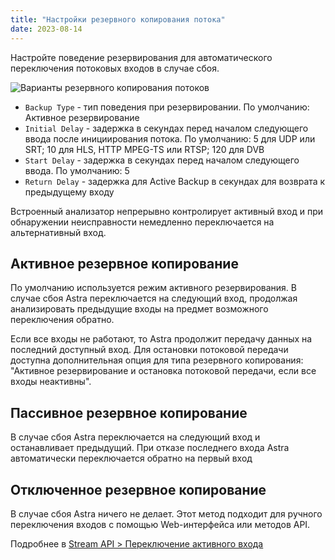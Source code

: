 ```yaml
---
title: "Настройки резервного копирования потока"
date: 2023-08-14
---
```


Настройте поведение резервирования для автоматического переключения потоковых входов в случае сбоя.

![Варианты резервного копирования потоков](https://cdn.cesbo.com/help/astra/admin-guide/stream/backup.png)

- `Backup Type` - тип поведения при резервировании. По умолчанию: Активное резервирование
- `Initial Delay` - задержка в секундах перед началом следующего ввода после инициирования потока. По умолчанию: 5 для UDP или SRT; 10 для HLS, HTTP MPEG-TS или RTSP; 120 для DVB
- `Start Delay` - задержка в секундах перед началом следующего ввода. По умолчанию: 5
- `Return Delay` - задержка для Active Backup в секундах для возврата к предыдущему входу

Встроенный анализатор непрерывно контролирует активный вход и при обнаружении неисправности немедленно переключается на альтернативный вход.

## Активное резервное копирование[](https://help.cesbo.com/astra/admin-guide/stream/backup#active-backup)

По умолчанию используется режим активного резервирования. В случае сбоя Astra переключается на следующий вход, продолжая анализировать предыдущие входы на предмет возможного переключения обратно.

Если все входы не работают, то Astra продолжит передачу данных на последний доступный вход. Для остановки потоковой передачи доступна дополнительная опция для типа резервного копирования: "Активное резервирование и остановка потоковой передачи, если все входы неактивны".

## Пассивное резервное копирование[](https://help.cesbo.com/astra/admin-guide/stream/backup#passive-backup)

В случае сбоя Astra переключается на следующий вход и останавливает предыдущий. При отказе последнего входа Astra автоматически переключается обратно на первый вход

## Отключенное резервное копирование[](https://help.cesbo.com/astra/admin-guide/stream/backup#disabled-backup)

В случае сбоя Astra ничего не делает. Этот метод подходит для ручного переключения входов с помощью Web-интерфейса или методов API.

Подробнее в [Stream API > Переключение активного входа](https://help.cesbo.com/astra/admin-guide/api/stream#switch-active-input)
